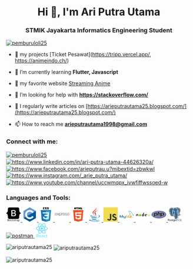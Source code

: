 <h1 align="center">Hi 👋, I'm Ari Putra Utama</h1>
<h3 align="center">STMIK Jayakarta Informatics Engineering Student</h3>

<p align="left"> <a href="https://twitter.com/pemburuloli25" target="blank"><img src="https://img.shields.io/twitter/follow/pemburuloli25?logo=twitter&style=for-the-badge" alt="pemburuloli25" /></a> </p>

- 🔭 my projects [Ticket Pesawat](https://tripp.vercel.app/, https://animeindo.ch/)

- 🌱 I’m currently learning **Flutter, Javascript**

- 👯 my favorite website [Streaming Anime](https://www.bilibili.tv/id/anime)

- 🤝 I’m looking for help with **https://stackoverflow.com/**

- 📝 I regularly write articles on [https://arieputrautama25.blogspot.com/](https://arieputrautama25.blogspot.com/)

- 📫 How to reach me **arieputrautama1998@gmail.com**

<h3 align="left">Connect with me:</h3>
<p align="left">
<a href="https://twitter.com/pemburuloli25" target="blank"><img align="center" src="https://raw.githubusercontent.com/rahuldkjain/github-profile-readme-generator/master/src/images/icons/Social/twitter.svg" alt="pemburuloli25" height="30" width="40" /></a>
<a href="https://linkedin.com/in/https://www.linkedin.com/in/ari-putra-utama-44626320a/" target="blank"><img align="center" src="https://raw.githubusercontent.com/rahuldkjain/github-profile-readme-generator/master/src/images/icons/Social/linked-in-alt.svg" alt="https://www.linkedin.com/in/ari-putra-utama-44626320a/" height="30" width="40" /></a>
<a href="https://fb.com/https://www.facebook.com/arieputrau.u?mibextid=zbwkwl" target="blank"><img align="center" src="https://raw.githubusercontent.com/rahuldkjain/github-profile-readme-generator/master/src/images/icons/Social/facebook.svg" alt="https://www.facebook.com/arieputrau.u?mibextid=zbwkwl" height="30" width="40" /></a>
<a href="https://instagram.com/https://www.instagram.com/_arie_putra_utama/" target="blank"><img align="center" src="https://raw.githubusercontent.com/rahuldkjain/github-profile-readme-generator/master/src/images/icons/Social/instagram.svg" alt="https://www.instagram.com/_arie_putra_utama/" height="30" width="40" /></a>
<a href="https://www.youtube.com/c/https://www.youtube.com/channel/uccwmqpx_ivwfiffwssoed-w" target="blank"><img align="center" src="https://raw.githubusercontent.com/rahuldkjain/github-profile-readme-generator/master/src/images/icons/Social/youtube.svg" alt="https://www.youtube.com/channel/uccwmqpx_ivwfiffwssoed-w" height="30" width="40" /></a>
</p>

<h3 align="left">Languages and Tools:</h3>
<p align="left"> <a href="https://getbootstrap.com" target="_blank" rel="noreferrer"> <img src="https://raw.githubusercontent.com/devicons/devicon/master/icons/bootstrap/bootstrap-plain-wordmark.svg" alt="bootstrap" width="40" height="40"/> </a> <a href="https://www.cprogramming.com/" target="_blank" rel="noreferrer"> <img src="https://raw.githubusercontent.com/devicons/devicon/master/icons/c/c-original.svg" alt="c" width="40" height="40"/> </a> <a href="https://www.w3schools.com/css/" target="_blank" rel="noreferrer"> <img src="https://raw.githubusercontent.com/devicons/devicon/master/icons/css3/css3-original-wordmark.svg" alt="css3" width="40" height="40"/> </a> <a href="https://expressjs.com" target="_blank" rel="noreferrer"> <img src="https://raw.githubusercontent.com/devicons/devicon/master/icons/express/express-original-wordmark.svg" alt="express" width="40" height="40"/> </a> <a href="https://www.w3.org/html/" target="_blank" rel="noreferrer"> <img src="https://raw.githubusercontent.com/devicons/devicon/master/icons/html5/html5-original-wordmark.svg" alt="html5" width="40" height="40"/> </a> <a href="https://www.java.com" target="_blank" rel="noreferrer"> <img src="https://raw.githubusercontent.com/devicons/devicon/master/icons/java/java-original.svg" alt="java" width="40" height="40"/> </a> <a href="https://developer.mozilla.org/en-US/docs/Web/JavaScript" target="_blank" rel="noreferrer"> <img src="https://raw.githubusercontent.com/devicons/devicon/master/icons/javascript/javascript-original.svg" alt="javascript" width="40" height="40"/> </a> <a href="https://www.mysql.com/" target="_blank" rel="noreferrer"> <img src="https://raw.githubusercontent.com/devicons/devicon/master/icons/mysql/mysql-original-wordmark.svg" alt="mysql" width="40" height="40"/> </a> <a href="https://nodejs.org" target="_blank" rel="noreferrer"> <img src="https://raw.githubusercontent.com/devicons/devicon/master/icons/nodejs/nodejs-original-wordmark.svg" alt="nodejs" width="40" height="40"/> </a> <a href="https://www.php.net" target="_blank" rel="noreferrer"> <img src="https://raw.githubusercontent.com/devicons/devicon/master/icons/php/php-original.svg" alt="php" width="40" height="40"/> </a> <a href="https://www.postgresql.org" target="_blank" rel="noreferrer"> <img src="https://raw.githubusercontent.com/devicons/devicon/master/icons/postgresql/postgresql-original-wordmark.svg" alt="postgresql" width="40" height="40"/> </a> <a href="https://postman.com" target="_blank" rel="noreferrer"> <img src="https://www.vectorlogo.zone/logos/getpostman/getpostman-icon.svg" alt="postman" width="40" height="40"/> </a> <a href="https://reactjs.org/" target="_blank" rel="noreferrer"> <img src="https://raw.githubusercontent.com/devicons/devicon/master/icons/react/react-original-wordmark.svg" alt="react" width="40" height="40"/> </a> </p>

<p><img align="left" src="https://github-readme-stats.vercel.app/api/top-langs?username=ariputrautama25&show_icons=true&locale=en&layout=compact" alt="ariputrautama25" /></p>

<p>&nbsp;<img align="center" src="https://github-readme-stats.vercel.app/api?username=ariputrautama25&show_icons=true&locale=en" alt="ariputrautama25" /></p>

<p><img align="center" src="https://github-readme-streak-stats.herokuapp.com/?user=ariputrautama25&" alt="ariputrautama25" /></p>